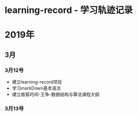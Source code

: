 # learning-record - 学习轨迹记录

# 2019年
## 3月
### 3月12号
+ 建立learning-record项目
+ 学习markDown基本语法
+ 建立极客时间-王争-数据结构与算法课程大纲
### 3月13号
